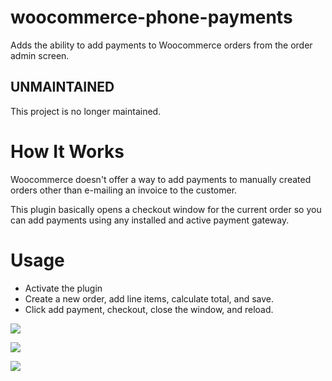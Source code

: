woocommerce-phone-payments
=======================

Adds the ability to add payments to Woocommerce orders from the order admin screen.

## UNMAINTAINED

This project is no longer maintained.

# How It Works

Woocommerce doesn't offer a way to add payments to manually created orders other than e-mailing an invoice to the customer.

This plugin basically opens a checkout window for the current order so you can add payments using any installed and active payment gateway.

# Usage

* Activate the plugin
* Create a new order, add line items, calculate total, and save.
* Click add payment, checkout, close the window, and reload.

![](https://raw.githubusercontent.com/matthew-james/woocommerce-phone-order/master/screenshots/phone-order-meta.png)

![](https://raw.githubusercontent.com/matthew-james/woocommerce-phone-order/master/screenshots/phone-order-checkout.png)

![](https://raw.githubusercontent.com/matthew-james/woocommerce-phone-order/master/screenshots/phone-order-updated.png)
